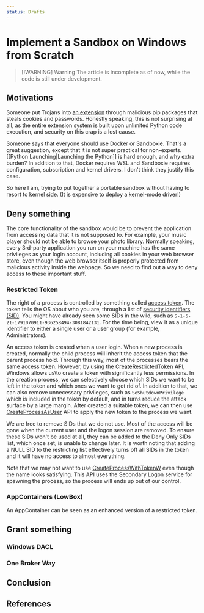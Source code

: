 ```yaml
---
status: Drafts
---
```

# Implement a Sandbox on Windows from Scratch


> [!WARNING] Warning
> The article is incomplete as of now, while the code is still under development.

## Motivations

Someone put Trojans into [an extension][1] through malicious pip packages that steals cookies and passwords. Honestly speaking, this is not surprising at all, as the entire extension system is built upon unlimited Python code execution, and security on this crap is a lost cause. 

Someone says that everyone should use Docker or Sandboxie. That's a great suggestion, except that it is not super practical for non-experts. [[Python Launching|Launching the Python]] is hard enough, and why extra burden? In addition to that, Docker requires WSL and Sandboxie requires configuration, subscription and kernel drivers. I don't think they justify this case.

So here I am, trying to put together a portable sandbox without having to resort to kernel side. (It is expensive to deploy a kernel-mode driver!)

## Deny something

The core functionality of the sandbox would be to prevent the application from accessing data that it is not supposed to. For example, your music player should not be able to browse your photo library. Normally speaking, every 3rd-party application you run on your machine has the same privileges as your login account, including all cookies in your web browser store, even though the web browser itself is properly protected from malicious activity inside the webpage. So we need to find out a way to deny access to these important stuff.

### Restricted Token

The right of a process is controlled by something called [access token][2]. The token tells the OS about who you are, through a list of [security identifiers (SID)][3]. You might have already seen some SIDs in the wild, such as `S-1-5-21-1791070911-936258494-3081842131`. For the time being, view it as a unique identifier to either a single user or a user group (for example, Administrators). 

An access token is created when a user login. When a new process is created, normally the child process will inherit the access token that the parent process hold. Through this way, most of the processes bears the same access token. However, by using the [CreateRestrictedToken][4] API, Windows allows us\to create a token with significantly less permissions. In the creation process, we can selectively choose which SIDs we want to be left in the token and which ones we want to get rid of. In addition to that, we can also remove unnecessary privileges, such as `SeShutdownPrivilege` which is included in the token by default, and in turns reduce the attack surface by a large margin. After created a suitable token, we can then use [CreateProcessAsUser][5] API to apply the new token to the process we want.

We are free to remove SIDs that we do not use. Most of the access will be gone when the current user and the logon session are removed. To ensure these SIDs won't be used at all, they can be added to the Deny Only SIDs list, which once set, is unable to change later. It is worth noting that adding a NULL SID to the restricting list effectively turns off all SIDs in the token and it will have no access to almost everything.

Note that we may not want to use [CreateProcessWithTokenW][6] even though the name looks satisfying. This API uses the Secondary Logon service for spawning the process, so the process will ends up out of our control.

### AppContainers (LowBox)

An AppContainer can be seen as an enhanced version of a restricted token.

## Grant something

### Windows DACL

### One Broker Way

## Conclusion

## References


[1]: https://www.reddit.com/r/comfyui/comments/1dbls5n/psa_if_youve_used_the_comfyui_llmvision_node_from/
[2]: https://learn.microsoft.com/en-us/windows/win32/secauthz/access-tokens
[3]: https://learn.microsoft.com/en-us/windows/win32/secauthz/security-identifiers
[4]: https://learn.microsoft.com/en-us/windows/win32/api/securitybaseapi/nf-securitybaseapi-createrestrictedtoken
[5]:https://learn.microsoft.com/en-us/windows/win32/api/processthreadsapi/nf-processthreadsapi-createprocessasusera
[6]:https://learn.microsoft.com/en-us/windows/win32/api/winbase/nf-winbase-createprocesswithtokenw